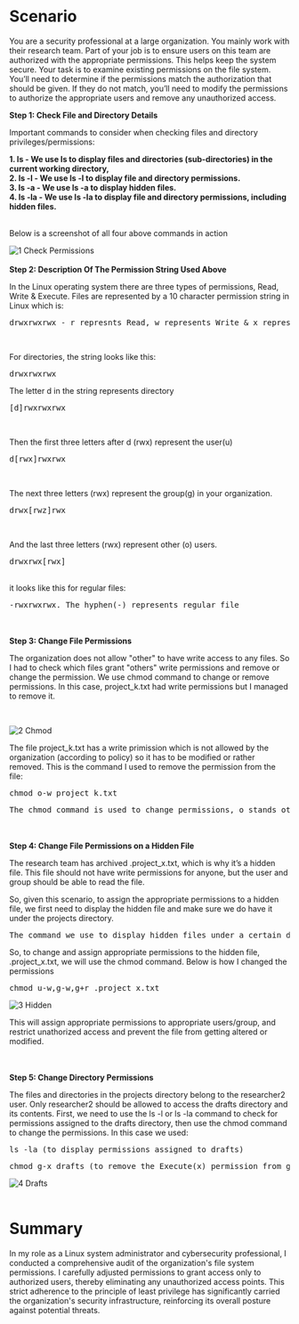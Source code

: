 <h1>Scenario</h1>
<p>You are a security professional at a large organization. You mainly work with their research team. Part of your job is to ensure users on this team are authorized with the appropriate permissions. This helps keep the system secure. Your task is to examine existing permissions on the file system. You’ll need to determine if the permissions match the authorization that should be given. If they do not match, you’ll need to modify the permissions to authorize the appropriate users and remove any unauthorized access.</p>

<b>Step 1: Check File and Directory Details</b>
<p>Important commands to consider when checking files and directory privileges/permissions:</p>
<b>
  1. ls - We use ls to display files and directories (sub-directories) in the current working directory, <br>
  2. ls -l - We use ls -l to display file and directory permissions. <br>
  3. ls -a - We use ls -a to display hidden files. <br>
  4. ls -la - We use ls -la to display file and directory permissions, including hidden files. <br>
</b> <br>
<p>Below is a screenshot of all four above commands in action</p>

![1  Check Permissions](https://github.com/ThokozaneN/Google-Cybersecurity-Projects/assets/133211908/c6b50655-2f43-49f0-9b76-288ecf9e35ec)
<br>
<br>
<b>Step 2: Description Of The Permission String Used Above</b>
<p>In the Linux operating system there are three types of permissions, Read, Write & Execute. Files are represented by a 10 character permission string in Linux which is: <pre>drwxrwxrwx - r represnts Read, w represents Write & x represents Execute.</pre></p><br>
<p>For directories, the string looks like this: <pre>drwxrwxrwx</pre></p>
<p>The letter d in the string represents directory<pre>[d]rwxrwxrwx</pre></p><br>
<p>Then the first three letters after d (rwx) represent the user(u)<pre>d[rwx]rwxrwx</pre></p><br>
<p>The next three letters (rwx) represent the group(g) in your organization. <pre>drwx[rwz]rwx</pre></p><br>
<p>And the last three letters (rwx) represent other (o) users. <pre>drwxrwx[rwx]</pre></p><br>
it looks like this for regular files:
<pre>-rwxrwxrwx. The hyphen(-) represents regular file</pre>
<br>
<br>
<b>Step 3: Change File Permissions</b>
<p>The organization does not allow "other" to have write access to any files. So I had to check which files grant "others" write permissions and remove or change the permission. We use chmod command to change or remove permissions. In this case, project_k.txt had write permissions but I managed to remove it.</p> <br>

![2  Chmod](https://github.com/ThokozaneN/Google-Cybersecurity-Projects/assets/133211908/49cf26ea-1c8d-419a-afaf-26bb23836626)
<p>The file project_k.txt has a write primission which is not allowed by the organization (according to policy) so it has to be modified or rather removed. This is the command I used to remove the permission from the file: <pre>chmod o-w project_k.txt</pre></p>
<pre>The chmod command is used to change permissions, o stands others, w stands for write permission, the hyphen (subtract sign) means we're removing write permission for the project_k.txt file.</pre>
<br>
<br>
<b>Step 4: Change File Permissions on a Hidden File</b>
<p>The research team has archived .project_x.txt, which is why it’s a hidden file. This file should not have write permissions for anyone, but the user and group should be able to read the file.</p>
<p>So, given this scenario, to assign the appropriate permissions to a hidden file, we first need to display the hidden file and make sure we do have it under the projects directory.</p> <pre>The command we use to display hidden files under a certain directory (projects, in this case) is: ls -a</pre>
<p>So, to change and assign appropriate permissions to the hidden file, .project_x.txt, we will use the chmod command. Below is how I changed the permissions</p><pre>chmod u-w,g-w,g+r .project_x.txt</pre>

![3  Hidden](https://github.com/ThokozaneN/Google-Cybersecurity-Projects/assets/133211908/561d8d7e-824e-435c-81b5-ecc53377fecc)
<p>This will assign appropriate permissions to appropriate users/group, and restrict unathorized access and prevent the file from getting altered or modified.</p>
<br>
<br>
<b>Step 5: Change Directory Permissions </b>
<p>The files and directories in the projects directory belong to the researcher2 user. Only researcher2 should be allowed to access the drafts directory and its contents. First, we need to use the ls -l or ls -la command to check for permissions assigned to the drafts directory, then use the chmod command to change the permissions. In this case we used: <pre>ls -la (to display permissions assigned to drafts)</pre></p><pre>chmod g-x drafts (to remove the Execute(x) permission from group)</pre></p>

![4  Drafts](https://github.com/ThokozaneN/Google-Cybersecurity-Projects/assets/133211908/7fec2153-6e06-4729-bd40-f500ad422e8a)
<br>
<br>
<h1>Summary</h1>
<p>In my role as a Linux system administrator and cybersecurity professional, I conducted a comprehensive audit of the organization's file system permissions. I carefully adjusted permissions to grant access only to authorized users, thereby eliminating any unauthorized access points. This strict adherence to the principle of least privilege has significantly carried the organization's security infrastructure, reinforcing its overall posture against potential threats.</p>
